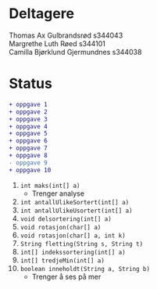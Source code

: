 # Deltagere
Thomas Ax Gulbrandsrød s344043\
Margrethe Luth Røed s344101\
Camilla Bjørklund Gjermundnes s344038

# Status
```diff
+ oppgave 1
+ oppgave 2
+ oppgave 3
+ oppgave 4
+ oppgave 5
+ oppgave 6
+ oppgave 7
+ oppgave 8
- oppgave 9
+ oppgave 10
```
1. `int maks(int[] a)`
   - Trenger analyse
2. `int antallUlikeSortert(int[] a)`
3. `int antallUlikeUsortert(int[] a)`
4. `void delsortering(int[] a)`
5. `void rotasjon(char[] a)`
6. `void rotasjon(char[] a, int k)`
7. `String fletting(String s, String t)`
8. `int[] indekssortering(int[] a)`
9. `int[] tredjeMin(int[] a)`
10. `boolean inneholdt(String a, String b)`
    - Trenger å ses på mer
